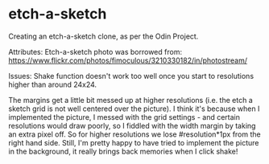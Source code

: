 # etch-a-sketch
Creating an etch-a-sketch clone, as per the Odin Project.


Attributes:
Etch-a-sketch photo was borrowed from:  https://www.flickr.com/photos/fimoculous/3210330182/in/photostream/


Issues:
Shake function doesn't work too well once you start to resolutions higher than around 24x24.

The margins get a little bit messed up at higher resolutions (i.e. the etch a sketch grid is not well centered over the picture).  I think it's because when I implemented the picture, I messed with the grid settings - and certain resolutions would draw poorly, so I fiddled with the width margin by taking an extra pixel off.  So for higher resolutions we lose #resolution*1px from the right hand side.  Still, I'm pretty happy to have tried to implement the picture in the background, it really brings back memories when I click shake!

